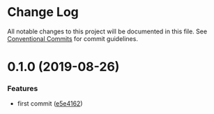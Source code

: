 # Change Log

All notable changes to this project will be documented in this file.
See [Conventional Commits](https://conventionalcommits.org) for commit guidelines.

# 0.1.0 (2019-08-26)


### Features

* first commit ([e5e4162](https://github.com/mandacarutech/styleguide/commit/e5e4162))
